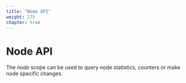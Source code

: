 ```yaml
---
title: "Node API"
weight: 275
chapter: true
---
```


# Node API

The *node* scope can be used to query node statistics, counters or make
node specific changes.
